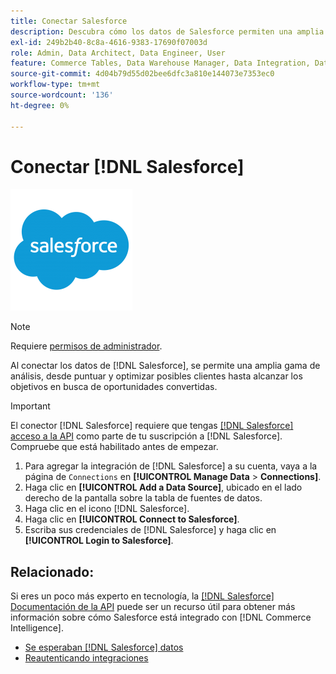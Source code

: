 ```yaml
---
title: Conectar Salesforce
description: Descubra cómo los datos de Salesforce permiten una amplia gama de análisis, desde puntuar y optimizar posibles clientes hasta alcanzar sus objetivos en busca de oportunidades convertidas.
exl-id: 249b2b40-8c8a-4616-9383-17690f07003d
role: Admin, Data Architect, Data Engineer, User
feature: Commerce Tables, Data Warehouse Manager, Data Integration, Data Import/Export
source-git-commit: 4d04b79d55d02bee6dfc3a810e144073e7353ec0
workflow-type: tm+mt
source-wordcount: '136'
ht-degree: 0%

---
```


# Conectar [!DNL Salesforce]

![logotipo de Salesforce](../../../assets/Salesforce_Logo.png)

>[!NOTE]
>
>Requiere [permisos de administrador](../../../administrator/user-management/user-management.md).

Al conectar los datos de [!DNL Salesforce], se permite una amplia gama de análisis, desde puntuar y optimizar posibles clientes hasta alcanzar los objetivos en busca de oportunidades convertidas.

>[!IMPORTANT]
>
>El conector [!DNL Salesforce] requiere que tengas [[!DNL Salesforce] acceso a la API](../integrations/salesforce.md) como parte de tu suscripción a [!DNL Salesforce]. Compruebe que está habilitado antes de empezar.

1. Para agregar la integración de [!DNL Salesforce] a su cuenta, vaya a la página de `Connections` en **[!UICONTROL Manage Data** > **Connections]**.
1. Haga clic en **[!UICONTROL Add a Data Source]**, ubicado en el lado derecho de la pantalla sobre la tabla de fuentes de datos.
1. Haga clic en el icono [!DNL Salesforce].
1. Haga clic en **[!UICONTROL Connect to Salesforce]**.
1. Escriba sus credenciales de [!DNL Salesforce] y haga clic en **[!UICONTROL Login to Salesforce]**.

## Relacionado:

Si eres un poco más experto en tecnología, la [[!DNL Salesforce] Documentación de la API](https://developer.salesforce.com/docs/atlas.en-us.api_rest.meta/api_rest/intro_what_is_rest_api.htm) puede ser un recurso útil para obtener más información sobre cómo Salesforce está integrado con [!DNL Commerce Intelligence].

* [Se esperaban  [!DNL Salesforce] datos](../integrations/salesforce-data.md)
* [Reautenticando integraciones](https://experienceleague.adobe.com/docs/commerce-knowledge-base/kb/how-to/mbi-reauthenticating-integrations.html?lang=es)
